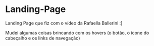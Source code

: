 # Landing-Page
<p>Landing Page que fiz com o vídeo da Rafaella Ballerini :]</p>
<p>Mudei algumas coisas brincando com os hovers (o botão, o ícone do cabeçalho e os links de navegação)</p>

